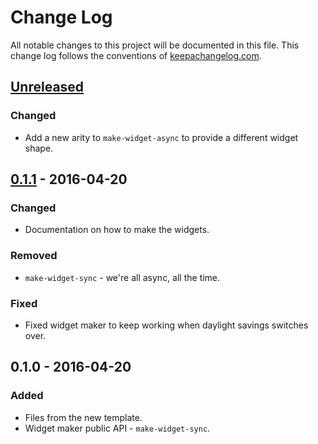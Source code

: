 # Change Log
All notable changes to this project will be documented in this file. This change log follows the conventions of [keepachangelog.com](http://keepachangelog.com/).

## [Unreleased]
### Changed
- Add a new arity to `make-widget-async` to provide a different widget shape.

## [0.1.1] - 2016-04-20
### Changed
- Documentation on how to make the widgets.

### Removed
- `make-widget-sync` - we're all async, all the time.

### Fixed
- Fixed widget maker to keep working when daylight savings switches over.

## 0.1.0 - 2016-04-20
### Added
- Files from the new template.
- Widget maker public API - `make-widget-sync`.

[Unreleased]: https://github.com/your-name/broken-profiles/compare/0.1.1...HEAD
[0.1.1]: https://github.com/your-name/broken-profiles/compare/0.1.0...0.1.1
